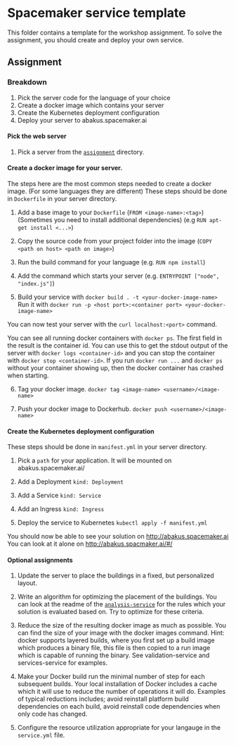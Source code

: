 # Spacemaker service template

This folder contains a template for the workshop assignment.
To solve the assignment, you should create and deploy your own service.

## Assignment

### Breakdown

1.  Pick the server code for the language of your choice
2.  Create a docker image which contains your server
3.  Create the Kubernetes deployment configuration
4.  Deploy your server to abakus.spacemaker.ai

#### Pick the web server

1. Pick a server from the [`assignment`](.) directory.

#### Create a docker image for your server.

The steps here are the most common steps needed to create a docker image.
(For some languages they are different)
These steps should be done in `Dockerfile` in your server directory.

1. Add a base image to your `Dockerfile` (`FROM <image-name>:<tag>`)
   (Sometimes you need to install additional dependencies) (e.g `RUN apt-get install <...>`)

2. Copy the source code from your project folder into the image (`COPY <path on host> <path on image>`)

3. Run the build command for your language (e.g. `RUN npm install`)

4. Add the command which starts your server (e.g. `ENTRYPOINT ["node", "index.js"]`)

5. Build your service with `docker build . -t <your-docker-image-name>`
   Run it with `docker run -p <host port>:<container port> <your-docker-image-name>`

You can now test your server with the `curl localhost:<port>` command.

You can see all running docker containers with `docker ps`. The first field in the result is
the container id. You can use this to get the stdout output of the server with
`docker logs <container-id>` and you can stop the container with
`docker stop <container-id>`. If you run `docker run ...` and `docker ps`
without your container showing up, then the docker container has crashed when
starting.

6. Tag your docker image. `docker tag <image-name> <username>/<image-name>`

7. Push your docker image to Dockerhub. `docker push <username>/<image-name>`

#### Create the Kubernetes deployment configuration

These steps should be done in `manifest.yml` in your server directory.

1. Pick a `path` for your application. It will be mounted on
   abakus.spacemaker.ai/<your-path>

2. Add a Deployment `kind: Deployment`

3. Add a Service `kind: Service`

4. Add an Ingress `kind: Ingress`

5. Deploy the service to Kubernetes `kubectl apply -f manifest.yml`

You should now be able to see your solution on http://abakus.spacemaker.ai
You can look at it alone on http://abakus.spacmaker.ai/#/<your-path>

#### Optional assignments

1. Update the server to place the buildings in a fixed, but personalized layout.

2. Write an algorithm for optimizing the placement of the buildings.
   You can look at the readme of the [`analysis-service`](../platform-services/analysis-service)
   for the rules which your solution is evaluated based on. Try to optimize for
   these criteria.

3. Reduce the size of the resulting docker image as much as possible. You can find the size of your image with the docker images command. Hint: docker supports layered builds, where you first set up a build image which produces a binary file, this file is then copied to a run image which is capable of running the binary. See validation-service and services-service for examples.

4) Make your Docker build run the minimal number of step for each subsequent builds. Your local installation of Docker includes a cache which it will use to reduce the number of operations it will do. Examples of typical reductions includes; avoid reinstall platform build dependencies on each build, avoid reinstall code dependencies when only code has changed.

5. Configure the resource utilization appropriate for your langauge in the `service.yml` file.
